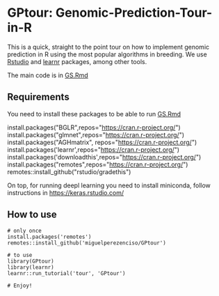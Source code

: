 # GPtour: Genomic-Prediction-Tour-in-R
This is a quick, straight to the point tour on how to implement genomic prediction in R using the most popular algorithms in breeding. We use [Rstudio](https://www.rstudio.com/) and [learnr](https://rstudio.github.io/learnr/) packages, among other tools.

The main code is in [GS.Rmd](https://github.com/miguelperezenciso/GPtour/blob/main/inst/tutorials/tour/GPtour.Rmd) 

## Requirements

You need to install these packages to be able to run [GS.Rmd](https://github.com/miguelperezenciso/GPtour/blob/main/inst/tutorials/tour/GPtour.Rmd)

install.packages("BGLR",repos="https://cran.r-project.org/")  
install.packages("glmnet",repos="https://cran.r-project.org/")  
install.packages("AGHmatrix", repos="https://cran.r-project.org/")  
install.packages('learnr',repos="https://cran.r-project.org/")  
install.packages('downloadthis',repos="https://cran.r-project.org/")  
install.packages("remotes",repos="https://cran.r-project.org/")  
remotes::install_github("rstudio/gradethis") 

On top, for running deepl learning you need to install miniconda, follow instructions in https://keras.rstudio.com/ 

## How to use

```
# only once
install.packages('remotes')
remotes::install_github('miguelperezenciso/GPtour')

# to use
library(GPtour)
library(learnr)
learnr::run_tutorial('tour', 'GPtour')

# Enjoy!

```
